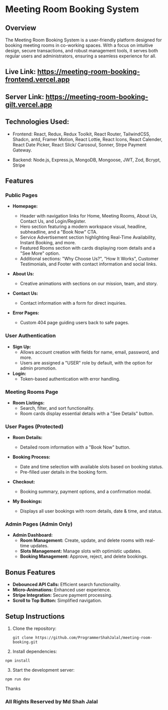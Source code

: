 # Meeting Room Booking System

## Overview

The Meeting Room Booking System is a user-friendly platform designed for booking meeting rooms in co-working spaces. With a focus on intuitive design, secure transactions, and robust management tools, it serves both regular users and administrators, ensuring a seamless experience for all.

## Live Link: https://meeting-room-booking-frontend.vercel.app

## Server Link: https://meeting-room-booking-gilt.vercel.app

## Technologies Used:

- Frontend: React, Redux, Redux Toolkit, React Router, TailwindCSS, Shadcn, antd, Framer Motion, React Lottie, React Icons, React Calender, React Date Picker, React Slick/ Carosoul, Sonner, Strpe Payment Gateway.

- Backend: Node.js, Express.js, MongoDB, Mongoose, JWT, Zod, Bcrypt, Stripe

## Features

### Public Pages

- **Homepage:**

  - Header with navigation links for Home, Meeting Rooms, About Us, Contact Us, and Login/Register.
  - Hero section featuring a modern workspace visual, headline, subheadline, and a "Book Now" CTA.
  - Service Advertisement section highlighting Real-Time Availability, Instant Booking, and more.
  - Featured Rooms section with cards displaying room details and a "See More" option.
  - Additional sections: "Why Choose Us?", "How It Works", Customer Testimonials, and Footer with contact information and social links.

- **About Us:**

  - Creative animations with sections on our mission, team, and story.

- **Contact Us:**

  - Contact information with a form for direct inquiries.

- **Error Pages:**
  - Custom 404 page guiding users back to safe pages.

### User Authentication

- **Sign Up:**
  - Allows account creation with fields for name, email, password, and more.
  - Users are assigned a "USER" role by default, with the option for admin promotion.
- **Login:**
  - Token-based authentication with error handling.

### Meeting Rooms Page

- **Room Listings:**
  - Search, filter, and sort functionality.
  - Room cards display essential details with a "See Details" button.

### User Pages (Protected)

- **Room Details:**
  - Detailed room information with a "Book Now" button.
- **Booking Process:**
  - Date and time selection with available slots based on booking status.
  - Pre-filled user details in the booking form.
- **Checkout:**

  - Booking summary, payment options, and a confirmation modal.

- **My Bookings:**
  - Displays all user bookings with room details, date & time, and status.

### Admin Pages (Admin Only)

- **Admin Dashboard:**
  - **Room Management:** Create, update, and delete rooms with real-time updates.
  - **Slots Management:** Manage slots with optimistic updates.
  - **Booking Management:** Approve, reject, and delete bookings.

## Bonus Features

- **Debounced API Calls:** Efficient search functionality.
- **Micro-Animations:** Enhanced user experience.
- **Stripe Integration:** Secure payment processing.
- **Scroll to Top Button:** Simplified navigation.

## Setup Instructions

1. Clone the repository:
   ```
   git clone https://github.com/ProgrammerShahJalal/meeting-room-booking.git
   ```
2. Install dependencies:

```
npm install
```

3. Start the development server:

```
npm run dev
```

Thanks

### All Rights Reserved by Md Shah Jalal
